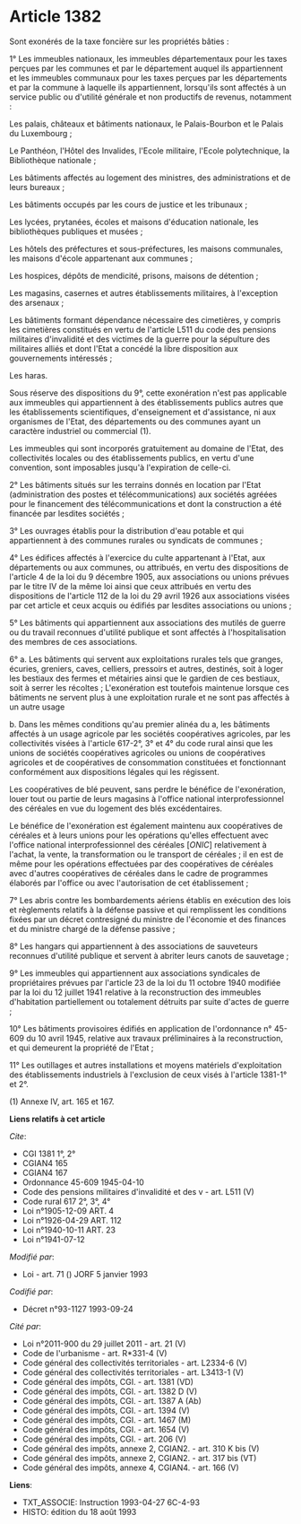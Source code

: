 # Article 1382

Sont exonérés de la taxe foncière sur les propriétés bâties :

1° Les immeubles nationaux, les immeubles départementaux pour les taxes perçues par les communes et par le département auquel
ils appartiennent et les immeubles communaux pour les taxes perçues par les départements et par la commune à laquelle ils
appartiennent, lorsqu'ils sont affectés à un service public ou d'utilité générale et non productifs de revenus, notamment :

Les palais, châteaux et bâtiments nationaux, le Palais-Bourbon et le Palais du Luxembourg ;

Le Panthéon, l'Hôtel des Invalides, l'Ecole militaire, l'Ecole polytechnique, la Bibliothèque nationale ;

Les bâtiments affectés au logement des ministres, des administrations et de leurs bureaux ;

Les bâtiments occupés par les cours de justice et les tribunaux ;

Les lycées, prytanées, écoles et maisons d'éducation nationale, les bibliothèques publiques et musées ;

Les hôtels des préfectures et sous-préfectures, les maisons communales, les maisons d'école appartenant aux communes ;

Les hospices, dépôts de mendicité, prisons, maisons de détention ;

Les magasins, casernes et autres établissements militaires, à l'exception des arsenaux ;

Les bâtiments formant dépendance nécessaire des cimetières, y compris les cimetières constitués en vertu de l'article L511 du
code des pensions militaires d'invalidité et des victimes de la guerre pour la sépulture des militaires alliés et dont l'Etat
a concédé la libre disposition aux gouvernements intéressés ;

Les haras.

Sous réserve des dispositions du 9°, cette exonération n'est pas applicable aux immeubles qui appartiennent à des
établissements publics autres que les établissements scientifiques, d'enseignement et d'assistance, ni aux organismes de
l'Etat, des départements ou des communes ayant un caractère industriel ou commercial (1).

Les immeubles qui sont incorporés gratuitement au domaine de l'Etat, des collectivités locales ou des établissements publics,
en vertu d'une convention, sont imposables jusqu'à l'expiration de celle-ci.

2° Les bâtiments situés sur les terrains donnés en location par l'Etat (administration des postes et télécommunications) aux
sociétés agréées pour le financement des télécommunications et dont la construction a été financée par lesdites sociétés ;

3° Les ouvrages établis pour la distribution d'eau potable et qui appartiennent à des communes rurales ou syndicats de
communes ;

4° Les édifices affectés à l'exercice du culte appartenant à l'Etat, aux départements ou aux communes, ou attribués, en vertu
des dispositions de l'article 4 de la loi du 9 décembre 1905, aux associations ou unions prévues par le titre IV de la même
loi ainsi que ceux attribués en vertu des dispositions de l'article 112 de la loi du 29 avril 1926 aux associations visées
par cet article et ceux acquis ou édifiés par lesdites associations ou unions ;

5° Les bâtiments qui appartiennent aux associations des mutilés de guerre ou du travail reconnues d'utilité publique et sont
affectés à l'hospitalisation des membres de ces associations.

6° a. Les bâtiments qui servent aux exploitations rurales tels que granges, écuries, greniers, caves, celliers, pressoirs et
autres, destinés, soit à loger les bestiaux des fermes et métairies ainsi que le gardien de ces bestiaux, soit à serrer les
récoltes ; L'exonération est toutefois maintenue lorsque ces bâtiments ne servent plus à une exploitation rurale et ne sont
pas affectés à un autre usage

b. Dans les mêmes conditions qu'au premier alinéa du a, les bâtiments affectés à un usage agricole par les sociétés
coopératives agricoles, par les collectivités visées à l'article 617-2°, 3° et 4° du code rural ainsi que les unions de
sociétés coopératives agricoles ou unions de coopératives agricoles et de coopératives de consommation constituées et
fonctionnant conformément aux dispositions légales qui les régissent.

Les coopératives de blé peuvent, sans perdre le bénéfice de l'exonération, louer tout ou partie de leurs magasins à l'office
national interprofessionnel des céréales en vue du logement des blés excédentaires.

Le bénéfice de l'exonération est également maintenu aux coopératives de céréales et à leurs unions pour les opérations
qu'elles effectuent avec l'office national interprofessionnel des céréales [*ONIC*] relativement à l'achat, la vente, la
transformation ou le transport de céréales ; il en est de même pour les opérations effectuées par des coopératives de
céréales avec d'autres coopératives de céréales dans le cadre de programmes élaborés par l'office ou avec l'autorisation de
cet établissement ;

7° Les abris contre les bombardements aériens établis en exécution des lois et règlements relatifs à la défense passive et
qui remplissent les conditions fixées par un décret contresigné du ministre de l'économie et des finances et du ministre
chargé de la défense passive ;

8° Les hangars qui appartiennent à des associations de sauveteurs reconnues d'utilité publique et servent à abriter leurs
canots de sauvetage ;

9° Les immeubles qui appartiennent aux associations syndicales de propriétaires prévues par l'article 23 de la loi du 11
octobre 1940 modifiée par la loi du 12 juillet 1941 relative à la reconstruction des immeubles d'habitation partiellement ou
totalement détruits par suite d'actes de guerre ;

10° Les bâtiments provisoires édifiés en application de l'ordonnance n° 45-609 du 10 avril 1945, relative aux travaux
préliminaires à la reconstruction, et qui demeurent la propriété de l'Etat ;

11° Les outillages et autres installations et moyens matériels d'exploitation des établissements industriels à l'exclusion de
ceux visés à l'article 1381-1° et 2°.

(1) Annexe IV, art. 165 et 167.

**Liens relatifs à cet article**

_Cite_:

  - CGI 1381 1°, 2°
  - CGIAN4 165
  - CGIAN4 167
  - Ordonnance 45-609 1945-04-10
  - Code des pensions militaires d'invalidité et des v - art. L511 (V)
  - Code rural 617 2°, 3°, 4°
  - Loi n°1905-12-09 ART. 4
  - Loi n°1926-04-29 ART. 112
  - Loi n°1940-10-11 ART. 23
  - Loi n°1941-07-12

_Modifié par_:

  - Loi - art. 71 () JORF 5 janvier 1993

_Codifié par_:

  - Décret n°93-1127 1993-09-24

_Cité par_:

  - Loi n°2011-900 du 29 juillet 2011 - art. 21 (V)
  - Code de l'urbanisme - art. R*331-4 (V)
  - Code général des collectivités territoriales - art. L2334-6 (V)
  - Code général des collectivités territoriales - art. L3413-1 (V)
  - Code général des impôts, CGI. - art. 1381 (VD)
  - Code général des impôts, CGI. - art. 1382 D (V)
  - Code général des impôts, CGI. - art. 1387 A (Ab)
  - Code général des impôts, CGI. - art. 1394 (V)
  - Code général des impôts, CGI. - art. 1467 (M)
  - Code général des impôts, CGI. - art. 1654 (V)
  - Code général des impôts, CGI. - art. 206 (V)
  - Code général des impôts, annexe 2, CGIAN2. - art. 310 K bis (V)
  - Code général des impôts, annexe 2, CGIAN2. - art. 317 bis (VT)
  - Code général des impôts, annexe 4, CGIAN4. - art. 166 (V)

**Liens**:

  - TXT_ASSOCIE: Instruction 1993-04-27 6C-4-93
  - HISTO: édition du 18 août 1993
